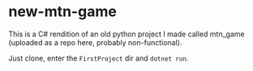 # new-mtn-game
This is a C# rendition of an old python project I made called mtn_game (uploaded as a repo here, probably non-functional).

Just clone, enter the `FirstProject` dir and `dotnet run`.  
